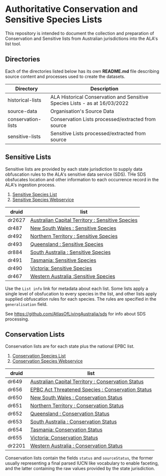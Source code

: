 # Authoritative Conservation and Sensitive Species Lists

This repository is intended to document the collection and preparation of Conservation and Sensitive lists from Australian jurisdictions into the ALA's list tool.

## Directories
Each of the directories listed below has its own **README.md** file describing source content and processes used to create the datasets.

| **Directory** | **Description**|
| --------- | -----------|
| historical-lists |ALA Historical Conservation and Sensitive Species Lists - as at 16/03/2022|
| source-data|Organisation's Source Data|
| conservation-lists |Conservation Lists processed/extracted from source|
| sensitive-lists |Sensitive Lists processed/extracted from source|

## Sensitive Lists

Sensitive lists are provided by each state jurisdiction to supply data obfuscation rules to the ALA's sensitive data service (SDS). THe SDS obsfucates location and other information to each occurrence record in the ALA's ingestion process. 
1. [Sensitive Species List](https://lists.ala.org.au/public/speciesLists?isSDS=eq:true)
2. [Sensitive Species Webservice](https://lists.ala.org.au/ws/speciesList?isSDS=eq:true)

| druid |list|
|-------|---------|
| dr2627 |[Australian Capital Territory : Sensitive Species](https://lists.ala.org.au/speciesListItem/list/dr2627)|
| dr487 |[New South Wales : Sensitive Species](https://lists.ala.org.au/speciesListItem/list/dr487)|
| dr492 |[Northern Territory : Sensitive Species](https://lists.ala.org.au/speciesListItem/list/dr492)|
| dr493 |[Queensland : Sensitive Species](https://lists.ala.org.au/speciesListItem/list/dr493)|
| dr884 |[South Australia : Sensitive Species](https://lists.ala.org.au/speciesListItem/list/dr884)|
| dr491 |[Tasmania: Sensitive Species](https://lists.ala.org.au/speciesListItem/list/dr491)|
| dr490 |[Victoria: Sensitive Species](https://lists.ala.org.au/speciesListItem/list/dr490)|
| dr467 |[Western Australia :Sensitive Species](https://lists.ala.org.au/speciesListItem/list/dr467)|

Use the `List info` link for metadata about each list. Some lists apply a single level of obsfucation to every species in the list, and other lists apply supplied obfuscation rules for each species. The rules are specified in the `generalisation` field.

See https://github.com/AtlasOfLivingAustralia/sds for info about SDS processing.
    
## Conservation Lists 
Conservation lists are for each state plus the national EPBC list.

1. [Conservation Species List](https://lists.ala.org.au/public/speciesLists?listType=eq:CONSERVATION_LIST&isAuthoritative=eq:true)
2. [Conservation Species Webservice](https://lists.ala.org.au/ws/speciesList?isAuthoritative=eq:true&listType=eq:CONSERVATION_LIST)

| druid |list|
|-------|---------|
| dr649 |[Australian Capital Territory : Conservation Status](https://lists.ala.org.au/speciesListItem/list/dr649)|
| dr656 |[EPBC Act Threatened Species : Conservation Status](https://lists.ala.org.au/speciesListItem/list/dr656)|
| dr650 |[New South Wales : Conservation Status](https://lists.ala.org.au/speciesListItem/list/dr650)|
| dr651 |[Northern Territory : Conservation Status](https://lists.ala.org.au/speciesListItem/list/dr651)|
| dr652 |[Queensland : Conservation Status](https://lists.ala.org.au/speciesListItem/list/dr652)|
| dr653 |[South Australia : Conservation Status](https://lists.ala.org.au/speciesListItem/list/dr653)|
| dr654 |[Tasmania: Conservation Status](https://lists.ala.org.au/speciesListItem/list/dr654)|
| dr655 |[Victoria: Conservation Status](https://lists.ala.org.au/speciesListItem/list/dr655)|
| dr2201 |[Western Australia : Conservation Status](https://lists.ala.org.au/speciesListItem/list/dr2201)|

Conservation lists contain the fields `status` and `sourceStatus`, the former usually representing a final parsed IUCN like vocabulary to enable faceting, and the latter containing the raw values provided by the state jurisdiction.
